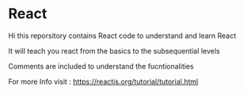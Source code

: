 # React

Hi this reporsitory contains React code to understand and learn React

It will teach you react from the basics to the subsequential levels

Comments are included to understand the fucntionalities


For more Info visit : https://reactjs.org/tutorial/tutorial.html